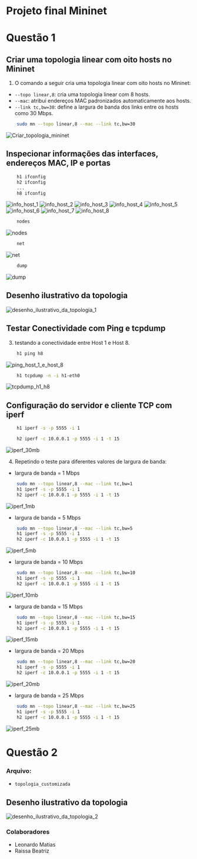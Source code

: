 # Projeto final Mininet

# Questão 1

## Criar uma topologia linear com oito hosts no Mininet

1. O comando a seguir cria uma topologia linear com oito hosts no Mininet:

- `--topo linear,8`: cria uma topologia linear com 8 hosts.
- `--mac`: atribui endereços MAC padronizados automaticamente aos hosts.
- `--link tc,bw=30`: define a largura de banda dos links entre os hosts como 30 Mbps.

```sh
    sudo mn --topo linear,8 --mac --link tc,bw=30
```

![Criar_topologia_mininet](./imagens/topologia_linear.png)

## Inspecionar informações das interfaces, endereços MAC, IP e portas

```sh
    h1 ifconfig
    h2 ifconfig
    ...
    h8 ifconfig
```

![info_host_1](./imagens/h1_ifconfig.png)
![info_host_2](./imagens/h2_ifconfig.png)
![info_host_3](./imagens/h3_ifconfig.png)
![info_host_4](./imagens/h4_ifconfig.png)
![info_host_5](./imagens/h5_ifconfig.png)
![info_host_6](./imagens/h6_ifconfig.png)
![info_host_7](./imagens/h7_ifconfig.png)
![info_host_8](./imagens/h8_ifconfig.png)

```sh
    nodes
```

![nodes](./imagens/nodes.png)

```sh
    net
```

![net](./imagens/net.png)

```sh
    dump
```

![dump](./imagens/dump.png)

## Desenho ilustrativo da topologia

![desenho_ilustrativo_da_topologia_1](./imagens/desenho_ilustrativo_da_topologia_1.png)

## Testar Conectividade com Ping e tcpdump

3. testando a conectividade entre Host 1 e Host 8.

```sh
    h1 ping h8
```

![ping_host_1_e_host_8](./imagens/h1_ping_h8.png)

```sh
    h1 tcpdump -n -i h1-eth0
```

![tcpdump_h1_h8](./imagens/tcpdump_h1_h8.png)

## Configuração do servidor e cliente TCP com iperf

```sh
    h1 iperf -s -p 5555 -i 1
```
```sh
    h2 iperf -c 10.0.0.1 -p 5555 -i 1 -t 15
```

![iperf_30mb](./imagens/iperf_30mb.png)

4. Repetindo o teste para diferentes valores de largura de banda:

- largura de banda = 1 Mbps
```sh
    sudo mn --topo linear,8 --mac --link tc,bw=1
    h1 iperf -s -p 5555 -i 1
    h2 iperf -c 10.0.0.1 -p 5555 -i 1 -t 15
```

![iperf_1mb](./imagens/iperf_1mb.png)

- largura de banda = 5 Mbps
```sh
    sudo mn --topo linear,8 --mac --link tc,bw=5
    h1 iperf -s -p 5555 -i 1
    h2 iperf -c 10.0.0.1 -p 5555 -i 1 -t 15
```

![iperf_5mb](./imagens/iperf_5mb.png)

- largura de banda = 10 Mbps
```sh
    sudo mn --topo linear,8 --mac --link tc,bw=10
    h1 iperf -s -p 5555 -i 1
    h2 iperf -c 10.0.0.1 -p 5555 -i 1 -t 15
```

![iperf_10mb](./imagens/iperf_10mb.png)

- largura de banda = 15 Mbps
```sh
    sudo mn --topo linear,8 --mac --link tc,bw=15
    h1 iperf -s -p 5555 -i 1
    h2 iperf -c 10.0.0.1 -p 5555 -i 1 -t 15
```

![iperf_15mb](./imagens/iperf_15mb.png)

- largura de banda = 20 Mbps
```sh
    sudo mn --topo linear,8 --mac --link tc,bw=20
    h1 iperf -s -p 5555 -i 1
    h2 iperf -c 10.0.0.1 -p 5555 -i 1 -t 15
```

![iperf_20mb](./imagens/iperf_20mb.png)

- largura de banda = 25 Mbps
```sh
    sudo mn --topo linear,8 --mac --link tc,bw=25
    h1 iperf -s -p 5555 -i 1
    h2 iperf -c 10.0.0.1 -p 5555 -i 1 -t 15
```

![iperf_25mb](./imagens/iperf_25mb.png)

# Questão 2

### Arquivo:
  - `topologia_customizada`

## Desenho ilustrativo da topologia

![desenho_ilustrativo_da_topologia_2](./imagens/desenho_ilustrativo_da_topologia_2.png)

### Colaboradores
- Leonardo Matias
- Raissa Beatriz

